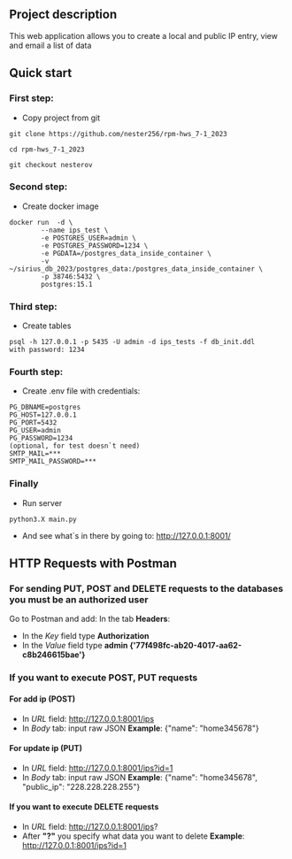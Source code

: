 ## Project description
This web application allows you to create a local and public IP entry, view and email a list of data

## Quick start
### First step: 
- Copy project from git
```
git clone https://github.com/nester256/rpm-hws_7-1_2023

cd rpm-hws_7-1_2023

git checkout nesterov
```
### Second step:
- Create docker image 
```
docker run  -d \
        --name ips_test \
        -e POSTGRES_USER=admin \
        -e POSTGRES_PASSWORD=1234 \
        -e PGDATA=/postgres_data_inside_container \
        -v ~/sirius_db_2023/postgres_data:/postgres_data_inside_container \
        -p 38746:5432 \
        postgres:15.1
```
### Third step:
- Create tables
```
psql -h 127.0.0.1 -p 5435 -U admin -d ips_tests -f db_init.ddl
with password: 1234
```
### Fourth step:
- Create .env file with credentials: 
```
PG_DBNAME=postgres
PG_HOST=127.0.0.1
PG_PORT=5432
PG_USER=admin
PG_PASSWORD=1234
(optional, for test doesn`t need)
SMTP_MAIL=***
SMTP_MAIL_PASSWORD=***
```
### Finally
- Run server
```
python3.X main.py
```
- And see what`s in there by going to: http://127.0.0.1:8001/


## HTTP Requests with Postman
### For sending PUT, POST and DELETE requests to the databases you must be an authorized user
Go to Postman and add:
In the tab **Headers**:
- In the *Key* field type **Authorization**
- In the *Value* field type **admin {'77f498fc-ab20-4017-aa62-c8b246615bae'}**

### If you want to execute POST, PUT requests

#### For add ip (POST)
- In *URL* field: http://127.0.0.1:8001/ips
- In *Body* tab: input raw JSON
**Example**: {"name": "home345678"}

#### For update ip (PUT)
- In *URL* field: http://127.0.0.1:8001/ips?id=1
- In *Body* tab: input raw JSON
**Example**: {"name": "home345678", "public_ip": "228.228.228.255"}

#### If you want to execute DELETE requests
- In *URL* field: http://127.0.0.1:8001/ips?
- After **"?"** you specify what data you want to delete
**Example**: http://127.0.0.1:8001/ips?id=1
